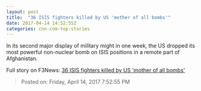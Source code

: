 ```yaml
---
layout: post
title:  "36 ISIS fighters killed by US 'mother of all bombs'"
date: 2017-04-14 14:52:55Z
categories: cnn-com-top-stories
---
```


In its second major display of military might in one week, the US dropped its most powerful non-nuclear bomb on ISIS positions in a remote part of Afghanistan.


Full story on F3News: [36 ISIS fighters killed by US 'mother of all bombs'](http://www.f3nws.com/n/P3R2uB)

> Posted on: Friday, April 14, 2017 7:52:55 PM

